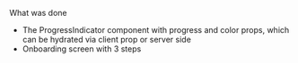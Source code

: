 

What was done
 -  The ProgressIndicator component with progress and color props, which can be hydrated via client prop or server side 
 - Onboarding screen with 3 steps
